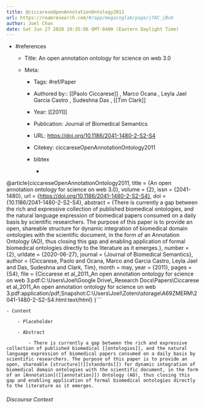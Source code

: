 ```yaml
---
title: @ciccareseOpenAnnotationOntology2011
url: https://roamresearch.com/#/app/megacoglab/page/ifAC_iBvO
author: Joel Chan
date: Sat Jun 27 2020 10:35:06 GMT-0400 (Eastern Daylight Time)
---
```


- #references

    - Title: An open annotation ontology for science on web 3.0

    - Meta:

        - Tags: #ref/Paper

        - Authored by::  [[Paolo Ciccarese]] ,  Marco Ocana ,  Leyla Jael Garcia Castro ,  Sudeshna Das ,  [[Tim Clark]]

        - Year: [[2011]]

        - Publication: Journal of Biomedical Semantics

        - URL: https://doi.org/10.1186/2041-1480-2-S2-S4

        - Citekey: ciccareseOpenAnnotationOntology2011

        - bibtex

            - ```clojure
@article{ciccareseOpenAnnotationOntology2011,
	title = {An open annotation ontology for science on web 3.0},
	volume = {2},
	issn = {2041-1480},
	url = {https://doi.org/10.1186/2041-1480-2-S2-S4},
	doi = {10.1186/2041-1480-2-S2-S4},
	abstract = {There is currently a gap between the rich and expressive collection of published biomedical ontologies, and the natural language expression of biomedical papers consumed on a daily basis by scientific researchers. The purpose of this paper is to provide an open, shareable structure for dynamic integration of biomedical domain ontologies with the scientific document, in the form of an Annotation Ontology (AO), thus closing this gap and enabling application of formal biomedical ontologies directly to the literature as it emerges.},
	number = {2},
	urldate = {2020-06-27},
	journal = {Journal of Biomedical Semantics},
	author = {Ciccarese, Paolo and Ocana, Marco and Garcia Castro, Leyla Jael and Das, Sudeshna and Clark, Tim},
	month = may,
	year = {2011},
	pages = {S4},
	file = {Ciccarese et al_2011_An open annotation ontology for science on web 3.pdf:C\:\\Users\\Joel\\Google Drive\\_Research Docs\\Papers\\Ciccarese et al_2011_An open annotation ontology for science on web 3.pdf:application/pdf;Snapshot:C\:\\Users\\Joel\\Zotero\\storage\\A69ZMERM\\2041-1480-2-S2-S4.html:text/html}
}```

    - Content

        - Placeholder

        - Abstract

            - There is currently a gap between the rich and expressive collection of published biomedical [[ontologies]], and the natural language expression of biomedical papers consumed on a daily basis by scientific researchers. The purpose of this paper is to provide an open, shareable [structure]([[standards]]) for dynamic integration of biomedical domain ontologies with the scientific document, in the form of an [Annotation]([[annotation]]) Ontology (AO), thus closing this gap and enabling application of formal biomedical ontologies directly to the literature as it emerges.

###### Discourse Context



